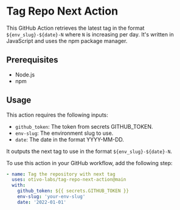 # Tag Repo Next Action

This GitHub Action retrieves the latest tag in the format `${env_slug}-${date}-N` where `N` is increasing per day. It's written in JavaScript and uses the npm package manager.

## Prerequisites

- Node.js
- npm

## Usage

This action requires the following inputs:

- `github_token`: The token from secrets GITHUB_TOKEN.
- `env-slug`: The environment slug to use.
- `date`: The date in the format YYYY-MM-DD.

It outputs the next tag to use in the format `${env_slug}-${date}-N`.

To use this action in your GitHub workflow, add the following step:

```yaml
- name: Tag the repository with next tag
  uses: otivo-labs/tag-repo-next-action@main
  with:
    github_token: ${{ secrets.GITHUB_TOKEN }}
    env-slug: 'your-env-slug'
    date: '2022-01-01'
```